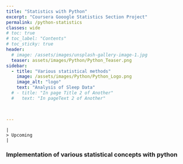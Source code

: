 ```yaml
---
title: "Statistics with Python"
excerpt: "Coursera Gooogle Statistics Section Project"
permalink: /python-statistics
classes: wide
# toc: true
# toc_label: "Contents"
# toc_sticky: true
header:
  # image: /assets/images/unsplash-gallery-image-1.jpg
  teaser: assets/images/Python/Python_Teaser.png
sidebar:
  - title: "Various statistical methods"
    image: /assets/images/Python/Python_Logo.png
    image_alt: "logo"
    text: "Analysis of Sleep Data"
  # - title: "In page Title 2 of Another"
  #   text: "In pageText 2 of Another"


     
---
```


```
|
> Upcoming
|
```

### Implementation of various statistical concepts with python

<script src="https://gist.github.com/bhanu-thakur/32a2ef3435620b33f6c09ef3c2583b44.js"></script>